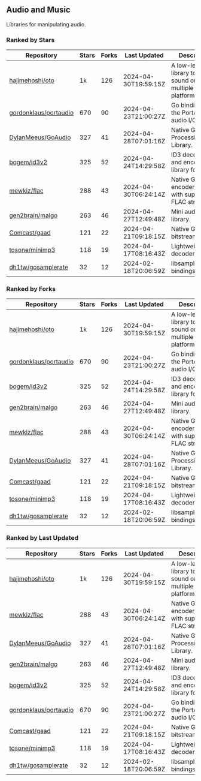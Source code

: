 ## Audio and Music

Libraries for manipulating audio.

### Ranked by Stars

| Repository | Stars | Forks | Last Updated | Description | 
|------------|-------|-------|--------------|-------------|
| [hajimehoshi/oto](https://github.com/hajimehoshi/oto) | 1k | 126 | 2024-04-30T19:59:15Z |  A low-level library to play sound on multiple platforms. |
| [gordonklaus/portaudio](https://github.com/gordonklaus/portaudio) | 670 | 90 | 2024-04-23T21:00:27Z |  Go bindings for the PortAudio audio I/O library. |
| [DylanMeeus/GoAudio](https://github.com/DylanMeeus/GoAudio) | 327 | 41 | 2024-04-28T07:01:16Z |  Native Go Audio Processing Library. |
| [bogem/id3v2](https://github.com/bogem/id3v2) | 325 | 52 | 2024-04-24T14:29:58Z |  ID3 decoding and encoding library for Go. |
| [mewkiz/flac](https://github.com/mewkiz/flac) | 288 | 43 | 2024-04-30T06:24:14Z |  Native Go FLAC encoder/decoder with support for FLAC streams. |
| [gen2brain/malgo](https://github.com/gen2brain/malgo) | 263 | 46 | 2024-04-27T12:49:48Z |  Mini audio library. |
| [Comcast/gaad](https://github.com/Comcast/gaad) | 121 | 22 | 2024-04-21T09:18:15Z |  Native Go AAC bitstream parser. |
| [tosone/minimp3](https://github.com/tosone/minimp3) | 118 | 19 | 2024-04-17T08:16:43Z |  Lightweight MP3 decoder library. |
| [dh1tw/gosamplerate](https://github.com/dh1tw/gosamplerate) | 32 | 12 | 2024-02-18T20:06:59Z |  libsamplerate bindings for go. |

### Ranked by Forks

| Repository | Stars | Forks | Last Updated | Description | 
|------------|-------|-------|--------------|-------------|
| [hajimehoshi/oto](https://github.com/hajimehoshi/oto) | 1k | 126 | 2024-04-30T19:59:15Z |  A low-level library to play sound on multiple platforms. |
| [gordonklaus/portaudio](https://github.com/gordonklaus/portaudio) | 670 | 90 | 2024-04-23T21:00:27Z |  Go bindings for the PortAudio audio I/O library. |
| [bogem/id3v2](https://github.com/bogem/id3v2) | 325 | 52 | 2024-04-24T14:29:58Z |  ID3 decoding and encoding library for Go. |
| [gen2brain/malgo](https://github.com/gen2brain/malgo) | 263 | 46 | 2024-04-27T12:49:48Z |  Mini audio library. |
| [mewkiz/flac](https://github.com/mewkiz/flac) | 288 | 43 | 2024-04-30T06:24:14Z |  Native Go FLAC encoder/decoder with support for FLAC streams. |
| [DylanMeeus/GoAudio](https://github.com/DylanMeeus/GoAudio) | 327 | 41 | 2024-04-28T07:01:16Z |  Native Go Audio Processing Library. |
| [Comcast/gaad](https://github.com/Comcast/gaad) | 121 | 22 | 2024-04-21T09:18:15Z |  Native Go AAC bitstream parser. |
| [tosone/minimp3](https://github.com/tosone/minimp3) | 118 | 19 | 2024-04-17T08:16:43Z |  Lightweight MP3 decoder library. |
| [dh1tw/gosamplerate](https://github.com/dh1tw/gosamplerate) | 32 | 12 | 2024-02-18T20:06:59Z |  libsamplerate bindings for go. |

### Ranked by Last Updated

| Repository | Stars | Forks | Last Updated | Description | 
|------------|-------|-------|--------------|-------------|
| [hajimehoshi/oto](https://github.com/hajimehoshi/oto) | 1k | 126 | 2024-04-30T19:59:15Z |  A low-level library to play sound on multiple platforms. |
| [mewkiz/flac](https://github.com/mewkiz/flac) | 288 | 43 | 2024-04-30T06:24:14Z |  Native Go FLAC encoder/decoder with support for FLAC streams. |
| [DylanMeeus/GoAudio](https://github.com/DylanMeeus/GoAudio) | 327 | 41 | 2024-04-28T07:01:16Z |  Native Go Audio Processing Library. |
| [gen2brain/malgo](https://github.com/gen2brain/malgo) | 263 | 46 | 2024-04-27T12:49:48Z |  Mini audio library. |
| [bogem/id3v2](https://github.com/bogem/id3v2) | 325 | 52 | 2024-04-24T14:29:58Z |  ID3 decoding and encoding library for Go. |
| [gordonklaus/portaudio](https://github.com/gordonklaus/portaudio) | 670 | 90 | 2024-04-23T21:00:27Z |  Go bindings for the PortAudio audio I/O library. |
| [Comcast/gaad](https://github.com/Comcast/gaad) | 121 | 22 | 2024-04-21T09:18:15Z |  Native Go AAC bitstream parser. |
| [tosone/minimp3](https://github.com/tosone/minimp3) | 118 | 19 | 2024-04-17T08:16:43Z |  Lightweight MP3 decoder library. |
| [dh1tw/gosamplerate](https://github.com/dh1tw/gosamplerate) | 32 | 12 | 2024-02-18T20:06:59Z |  libsamplerate bindings for go. |

